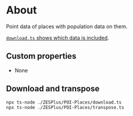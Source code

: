 # About

Point data of places with population data on them.

[`download.ts` shows which data is included](./download.ts).

## Custom properties

- None

## Download and transpose

```
npx ts-node ./ZESPlus/POI-Places/download.ts
npx ts-node ./ZESPlus/POI-Places/transpose.ts
```
